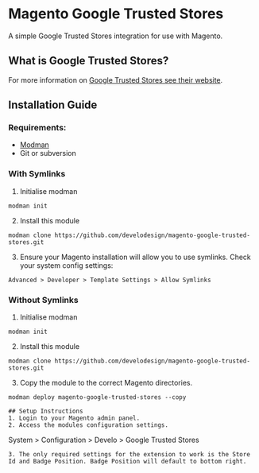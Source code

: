 # Magento Google Trusted Stores
A simple Google Trusted Stores integration for use with Magento.

## What is Google Trusted Stores?
For more information on [Google Trusted Stores see their website](http://www.google.com/trustedstores/for-businesses/).

## Installation Guide
### Requirements:
- [Modman](https://github.com/colinmollenhour/modman)
- Git or subversion

### With Symlinks
1. Initialise modman
```
modman init
```
2. Install this module
```
modman clone https://github.com/develodesign/magento-google-trusted-stores.git
```
3. Ensure your Magento installation will allow you to use symlinks. Check your system config settings:
```
Advanced > Developer > Template Settings > Allow Symlinks
```
### Without Symlinks
1. Initialise modman
```
modman init
```
2. Install this module
```
modman clone https://github.com/develodesign/magento-google-trusted-stores.git
```
3. Copy the module to the correct Magento directories.
```
modman deploy magento-google-trusted-stores --copy

## Setup Instructions
1. Login to your Magento admin panel.
2. Access the modules configuration settings.
```
System > Configuration > Develo > Google Trusted Stores
```
3. The only required settings for the extension to work is the Store Id and Badge Position. Badge Position will default to bottom right.
